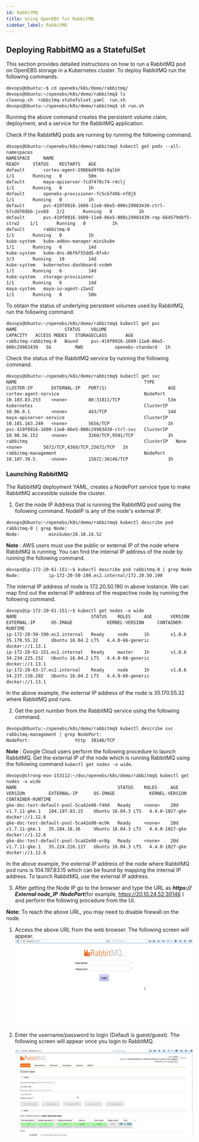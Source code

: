 ```yaml
---
id: RabbitMQ
title: Using OpenEBS for RabbitMQ
sidebar_label: RabbitMQ
---
```


## Deploying RabbitMQ as a StatefulSet

This section provides detailed instructions on how to run a RabbitMQ pod on OpenEBS storage in a Kubernetes cluster. To deploy RabbitMQ run the following commands.
```
devops@Ubuntu:~$ cd openebs/k8s/demo/rabbitmq/
devops@Ubuntu:~/openebs/k8s/demo/rabbitmq$ ls
cleanup.sh  rabbitmq-statefulset.yaml  run.sh
devops@Ubuntu:~/openebs/k8s/demo/rabbitmq$ sh run.sh
```
Running the above command creates the persistent volume claim, deployment, and a service for the RabbitMQ application.

Check if the RabbitMQ pods are running by running the following command.
```
devops@Ubuntu:~/openebs/k8s/demo/rabbitmq$ kubectl get pods --all-namespaces
NAMESPACE     NAME                                                             READY     STATUS    RESTARTS   AGE
default       cortex-agent-5986bd9f86-6qlbh                                    1/1       Running   0          50m
default       maya-apiserver-7cd7478c74-r4clj                                  1/1       Running   0          1h
default       openebs-provisioner-fc5cb748b-nf8j5                              1/1       Running   0          1h
default       pvc-419f0916-1609-11e8-86e5-000c29983430-ctrl-57cdd769bb-jvs69   2/2       Running   0          1h
default       pvc-419f0916-1609-11e8-86e5-000c29983430-rep-664579dbf5-strw2    1/1       Running   0          1h
default       rabbitmq-0                                                       1/1       Running   0          1h
kube-system   kube-addon-manager-minikube                                      1/1       Running   6          14d
kube-system   kube-dns-86f6f55dd5-8fxkr                                        3/3       Running   19         14d
kube-system   kubernetes-dashboard-vsdmh                                       1/1       Running   6          14d
kube-system   storage-provisioner                                              1/1       Running   6          14d
maya-system   maya-io-agent-z2wn2                                              1/1       Running   0          50m
```
To obtain the status of underlying persistent volumes used by RabbitMQ, run the following command.
```
devops@Ubuntu:~/openebs/k8s/demo/rabbitmq$ kubectl get pvc
NAME                  STATUS    VOLUME                                     CAPACITY   ACCESS MODES   STORAGECLASS       AGE
rabbitmq-rabbitmq-0   Bound     pvc-419f0916-1609-11e8-86e5-000c29983430   5G         RWO            openebs-standard   1h
```
Check the status of the RabbitMQ service by running the following command.
```
devops@Ubuntu:~/openebs/k8s/demo/rabbitmq$ kubectl get svc
NAME                                                TYPE        CLUSTER-IP       EXTERNAL-IP   PORT(S)                       AGE
cortex-agent-service                                NodePort    10.103.83.253    <none>        80:31011/TCP                  53m
kubernetes                                          ClusterIP   10.96.0.1        <none>        443/TCP                       14d
maya-apiserver-service                              ClusterIP   10.101.163.249   <none>        5656/TCP                      1h
pvc-419f0916-1609-11e8-86e5-000c29983430-ctrl-svc   ClusterIP   10.98.56.152     <none>        3260/TCP,9501/TCP             1h
rabbitmq                                            ClusterIP   None             <none>        5672/TCP,4369/TCP,25672/TCP   1h
rabbitmq-management                                 NodePort    10.107.39.5      <none>        15672:30146/TCP               1h
```
### Launching  RabbitMQ
The RabbitMQ deployment YAML, creates a NodePort service type to make RabbitMQ accessible outside the cluster.

1. Get the node IP Address that is running the RabbitMQ pod using the following command. NodeIP is any of the node's external IP.

```
devops@Ubuntu:~/openebs/k8s/demo/rabbitmq$ kubectl describe pod rabbitmq-0 | grep Node:
Node:           minikube/20.10.24.52
```

 **Note** : AWS users must use the public or external IP of the node where RabbitMQ is running. You can find the internal IP address of the node by running the following command.

```
devops@ip-172-20-61-151:~$ kubectl describe pod rabbitmq-0 | grep Node
Node:           ip-172-20-50-190.ec2.internal/172.20.50.190
```

The internal IP address of node is 172.20.50.190 in above instance. We can map find out the external IP address of the respective node by running the following command.

```
devops@ip-172-20-61-151:~$ kubectl get nodes -o wide
NAME                            STATUS    ROLES     AGE       VERSION   EXTERNAL-IP      OS-IMAGE             KERNEL-VERSION     CONTAINER-RUNTIME
ip-172-20-50-190.ec2.internal   Ready     node      1h        v1.8.6    35.170.55.32     Ubuntu 16.04.2 LTS   4.4.0-66-generic   docker://1.13.1
ip-172-20-61-151.ec2.internal   Ready     master    1h        v1.8.6    34.234.225.152   Ubuntu 16.04.2 LTS   4.4.0-66-generic   docker://1.13.1
ip-172-20-63-17.ec2.internal    Ready     node      1h        v1.8.6    34.237.138.202   Ubuntu 16.04.2 LTS   4.4.0-66-generic   docker://1.13.1
```

In the above example, the external IP address of the node is 35.170.55.32 where RabbitMQ pod runs.

2. Get the port number from the RabbitMQ service using the following command.

```
devops@Ubuntu:~/openebs/k8s/demo/rabbitmq$ kubectl describe svc rabbitmq-management | grep NodePort:
NodePort:                 http  30146/TCP 
```

**Note** : Google Cloud users perform the following procedure to launch RabbitMQ. Get the external IP of the node which is running RabbitMQ using the following command `kubectl get nodes -o wide`. 


```
devops@strong-eon-153112:~/doc/openebs/k8s/demo/rabbitmq$ kubectl get nodes -o wide
NAME                                      STATUS    ROLES     AGE       VERSION         EXTERNAL-IP      OS-IMAGE             KERNEL-VERSION   CONTAINER-RUNTIME
gke-doc-test-default-pool-5ca42e90-f49d   Ready     <none>    20d       v1.7.11-gke.1   104.197.83.15    Ubuntu 16.04.3 LTS   4.4.0-1027-gke   docker://1.12.6
gke-doc-test-default-pool-5ca42e90-mc9k   Ready     <none>    20d       v1.7.11-gke.1   35.184.18.36     Ubuntu 16.04.3 LTS   4.4.0-1027-gke   docker://1.12.6
gke-doc-test-default-pool-5ca42e90-wr8g   Ready     <none>    20d       v1.7.11-gke.1   35.224.226.117   Ubuntu 16.04.3 LTS   4.4.0-1027-gke   docker://1.12.6
```

In the above example, the external IP address of the node where RabbitMQ pod runs is 104.197.83.15 which can be found by mapping the internal IP address. To launch RabbitMQ, use the external IP address.

3. After getting the Node IP go to the browser and type the URL as **_https:// External node_IP :NodePort_**(for example, https://20.10.24.52:30146 ) and perform the following procedure from the UI.

**Note:** To reach the above URL, you may need to disable firewall on the node.

1. Access the above URL from the web browser. The following screen will appear. 
  ![rabbitmq](assets/rabbitmqlogin.jpg)

2. Enter the username/password to login (Default is guest/guest). The following screen will appear once you login to RabbitMQ.

   ![rabbitmqlogin](assets/rabbitmqdashboard.jpg)


<!-- Hotjar Tracking Code for https://docs.openebs.io -->
<script>
   (function(h,o,t,j,a,r){
       h.hj=h.hj||function(){(h.hj.q=h.hj.q||[]).push(arguments)};
       h._hjSettings={hjid:785693,hjsv:6};
       a=o.getElementsByTagName('head')[0];
       r=o.createElement('script');r.async=1;
       r.src=t+h._hjSettings.hjid+j+h._hjSettings.hjsv;
       a.appendChild(r);
   })(window,document,'https://static.hotjar.com/c/hotjar-','.js?sv=');
</script>
